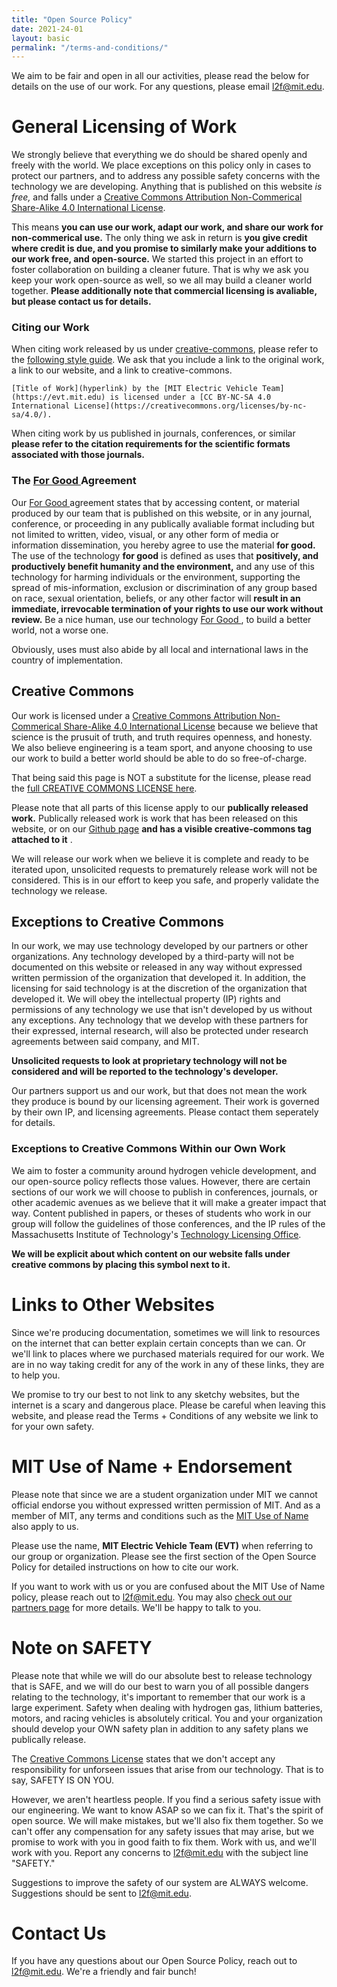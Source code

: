 ```yaml
---
title: "Open Source Policy"
date: 2021-24-01
layout: basic
permalink: "/terms-and-conditions/"
---
```


We aim to be fair and open in all our activities, please read the below for details on the use of our work. For any questions, please email [l2f@mit.edu](mailto:l2f@mit.edu).

# General Licensing of Work

We strongly believe that everything we do should be shared openly and freely with the world. We place exceptions on this policy only in cases to protect our partners, and to address any possible safety concerns with the technology we are developing. Anything that is published on this website *is free,* and falls under a [Creative Commons Attribution Non-Commerical Share-Alike 4.0 International License](https://creativecommons.org/licenses/by-nc-sa/4.0/). 

This means **you can use our work, adapt our work, and share our work for non-commerical use.** The only thing we ask in return is **you give credit where credit is due, and you promise to similarly make your additions to our work free, and open-source.** We started this project in an effort to foster collaboration on building a cleaner future. That is why we ask you keep your work open-source as well, so we all may build a cleaner world together. **Please additionally note that commercial licensing is avaliable, but please contact us for details.**

### Citing our Work

When citing work released by us under [creative-commons](https://creativecommons.org/licenses/by-nc-sa/4.0/), please refer to the [following style guide](https://wiki.creativecommons.org/wiki/best_practices_for_attribution). We ask that you include a link to the original work, a link to our website, and a link to creative-commons.

```
[Title of Work](hyperlink) by the [MIT Electric Vehicle Team](https://evt.mit.edu) is licensed under a [CC BY-NC-SA 4.0 International License](https://creativecommons.org/licenses/by-nc-sa/4.0/).
```

When citing work by us published in journals, conferences, or similar **please refer to the citation requirements for the scientific formats associated with those journals.**

### The <u>For Good <i class="fa-solid fa-heart"></i></u> Agreement

Our <u>For Good <i class="fa-solid fa-heart"></i></u> agreement states that by accessing content, or material produced by our team that is published on this website, or in any journal, conference, or proceeding in any publically avaliable format including but not limited to written, video, visual, or any other form of media or information dissemination, you hereby agree to use the material **for good.** The use of the technology **for good** is defined as uses that **positively, and productively benefit humanity and the environment,** and any use of this technology for harming individuals or the environment, supporting the spread of mis-information, exclusion or discrimination of any group based on race, sexual orientation, beliefs, or any other factor will **result in an immediate, irrevocable termination of your rights to use our work without review.** Be a nice human, use our technology <u>For Good <i class="fa-solid fa-heart"></i></u>, to build a better world, not a worse one.

Obviously, uses must also abide by all local and international laws in the country of implementation.

## Creative Commons

Our work is licensed under a [Creative Commons Attribution Non-Commerical Share-Alike 4.0 International License](https://creativecommons.org/licenses/by-nc-sa/4.0/) because we believe that science is the prusuit of truth, and truth requires openness, and honesty. We also believe engineering is a team sport, and anyone choosing to use our work to build a better world should be able to do so free-of-charge.

That being said this page is NOT a substitute for the license, please read the [full CREATIVE COMMONS LICENSE here](https://creativecommons.org/licenses/by-nc-sa/4.0/legalcode.en).

Please note that all parts of this license apply to our **publically released work.** Publically released work is work that has been released on this website, or on our [Github page](https://github.com/Licence-to-Fab) **and has a visible creative-commons tag attached to it** <i class="fa-brands fa-creative-commons"></i>.

We will release our work when we believe it is complete and ready to be iterated upon, unsolicited requests to prematurely release work will not be considered. This is in our effort to keep you safe, and properly validate the technology we release.

## Exceptions to Creative Commons

In our work, we may use technology developed by our partners or other organizations. Any technology developed by a third-party will not be documented on this website or released in any way without expressed written permission of the organization that developed it. In addition, the licensing for said technology is at the discretion of the organization that developed it. We will obey the intellectual property (IP) rights and permissions of any technology we use that isn't developed by us without any exceptions. Any technology that we develop with these partners for their expressed, internal research, will also be protected under research agreements between said company, and MIT. 

**Unsolicited requests to look at proprietary technology will not be considered and will be reported to the technology's developer.**

Our partners support us and our work, but that does not mean the work they produce is bound by our licensing agreement. Their work is governed by their own IP, and licensing agreements. Please contact them seperately for details.

### Exceptions to Creative Commons Within our Own Work

We aim to foster a community around hydrogen vehicle development, and our open-source policy reflects those values. However, there are certain sections of our work we will choose to publish in conferences, journals, or other academic avenues as we believe that it will make a greater impact that way. Content published in papers, or theses of students who work in our group will follow the guidelines of those conferences, and the IP rules of the Massachusetts Institute of Technology's [Technology Licensing Office](https://tlo.mit.edu). 

**We will be explicit about which content on our website falls under creative commons by placing this symbol next to it.** <i class="fa-brands fa-creative-commons"></i>

# Links to Other Websites

Since we're producing documentation, sometimes we will link to resources on the internet that can better explain certain concepts than we can. Or we'll link to places where we purchased materials required for our work. We are in no way taking credit for any of the work in any of these links, they are to help you.

We promise to try our best to not link to any sketchy websites, but the internet is a scary and dangerous place. Please be careful when leaving this website, and please read the Terms + Conditions of any website we link to for your own safety. 

# MIT Use of Name + Endorsement 

Please note that since we are a student organization under MIT we cannot official endorse you without expressed written permission of MIT. And as a member of MIT, any terms and conditions such as the [MIT Use of Name](https://comms.mit.edu/institute-use-name) also apply to us.

Please use the name, **MIT Electric Vehicle Team (EVT)** when referring to our group or organization. Please see the first section of the Open Source Policy for detailed instructions on how to cite our work.

If you want to work with us or you are confused about the MIT Use of Name policy, please reach out to [l2f@mit.edu](mailto:l2f@mit.edu). You may also [check out our partners page](../partners) for more details. We'll be happy to talk to you.

# Note on SAFETY

Please note that while we will do our absolute best to release technology that is SAFE, and we will do our best to warn you of all possible dangers relating to the technology, it's important to remember that our work is a large experiment. Safety when dealing with hydrogen gas, lithium batteries, motors, and racing vehicles is absolutely critical. You and your organization should develop your OWN safety plan in addition to any safety plans we publically release.

The [Creative Commons License](https://creativecommons.org/licenses/by-nc-sa/4.0/legalcode.en) states that we don't accept any responsibility for unforseen issues that arise from our technology. That is to say, SAFETY IS ON YOU.

However, we aren't heartless people. If you find a serious safety issue with our engineering. We want to know ASAP so we can fix it. That's the spirit of open source. We will make mistakes, but we'll also fix them together. So we can't offer any compensation for any safety issues that may arise, but we promise to work with you in good faith to fix them. Work with us, and we'll work with you. Report any concerns to [l2f@mit.edu](mailto:l2f@mit.edu) with the subject line "SAFETY."

Suggestions to improve the safety of our system are ALWAYS welcome. Suggestions should be sent to [l2f@mit.edu](mailto:l2f@mit.edu).

# Contact Us

If you have any questions about our Open Source Policy, reach out to [l2f@mit.edu](mailto:l2f@mit.edu). We're a friendly and fair bunch!
